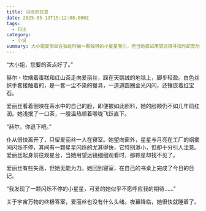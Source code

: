 ```yaml
---
title: 闪烁的快意
date: 2025-05-13T15:12:08.000Z
tags:
  - 归尘
category:
  - 小说
summary: 大小姐爱丽丝在独处时被一颗独特的小星星吸引，但当她尝试用望远镜寻找时却无功而返。她为此感到失落，并将这份无法被呼应的期待和对宇宙的遐想写入了日记。
---
```

“大小姐，您要的茶点好了。”

赫尔・坎端着蛋糕和红山茶走向爱丽丝，踩在天鹅绒的地毯上，脚步轻盈。白色丝织手套接触着的，是一套一尘不染的餐具，一道道圆圈金光闪闪，还镶嵌着红宝石。

爱丽丝看着倒映在茶水中的自己的脸，即便被如此照料，她的脸颊仍不如几年前红润。她浅抿了一口茶，一股温热顺着喉咙飞跃直下。

“赫尔，你退下吧。”

仆从很快离开了，只留爱丽丝一人在寝室。她望向窗外，星星与月亮在工厂的烟雾间闪烁不停，其间有一颗星星闪烁的尤其得快，它特别渺小，但却十分引人注意。爱丽丝起身前往观星台，当她用望远镜细细观看时，那颗星却找不见了。

爱丽丝有些失落，但她无能为力。她回到寝室，在自己的书桌上完成了今日的日记。

“我发现了一颗闪烁不停的小星星，可爱的她似乎不愿呼应我的期待……”

关于宇宙万物的终极答案，爱丽丝也没有什么头绪。夜幕降临，她很快就睡着了。
